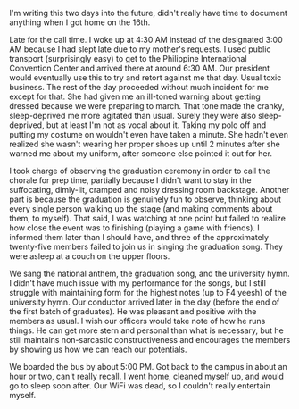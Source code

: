 I'm writing this two days into the future, didn't really have time to document anything when I got home on the 16th.

Late for the call time. I woke up at 4:30 AM instead of the designated 3:00 AM because I had slept late due to my mother's requests. I used public transport (surprisingly easy) to get to the Philippine International Convention Center and arrived there at around 6:30 AM. Our president would eventually use this to try and retort against me that day. Usual toxic business. The rest of the day proceeded without much incident for me except for that. She had given me an ill-toned warning about getting dressed because we were preparing to march. That tone made the cranky, sleep-deprived me more agitated than usual. Surely they were also sleep-deprived, but at least I'm not as vocal about it. Taking my polo off and putting my costume on wouldn't even have taken a minute. She hadn't even realized she wasn't wearing her proper shoes up until 2 minutes after she warned me about my uniform, after someone else pointed it out for her.

I took charge of observing the graduation ceremony in order to call the chorale for prep time, partially because I didn't want to stay in the suffocating, dimly-lit, cramped and noisy dressing room backstage. Another part is because the graduation is genuinely fun to observe, thinking about every single person walking up the stage (and making comments about them, to myself). That said, I was watching at one point but failed to realize how close the event was to finishing (playing a game with friends). I informed them later than I should have, and three of the approximately twenty-five members failed to join us in singing the graduation song. They were asleep at a couch on the upper floors.

We sang the national anthem, the graduation song, and the university hymn. I didn't have much issue with my performance for the songs, but I still struggle with maintaining form for the highest notes (up to F4 yeesh) of the university hymn. Our conductor arrived later in the day (before the end of the first batch of graduates). He was pleasant and positive with the members as usual. I wish our officers would take note of how he runs things. He can get more stern and personal than what is necessary, but he still maintains non-sarcastic constructiveness and encourages the members by showing us how we can reach our potentials.

We boarded the bus by about 5:00 PM. Got back to the campus in about an hour or two, can't really recall. I went home, cleaned myself up, and would go to sleep soon after. Our WiFi was dead, so I couldn't really entertain myself.